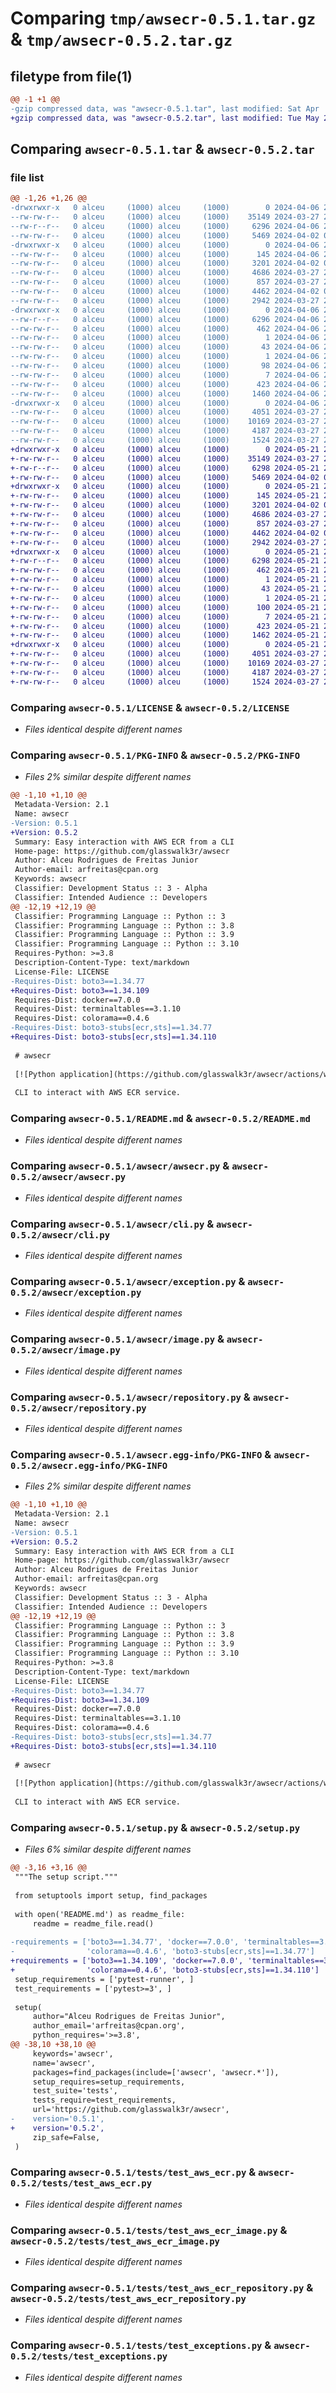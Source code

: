 # Comparing `tmp/awsecr-0.5.1.tar.gz` & `tmp/awsecr-0.5.2.tar.gz`

## filetype from file(1)

```diff
@@ -1 +1 @@
-gzip compressed data, was "awsecr-0.5.1.tar", last modified: Sat Apr  6 23:57:30 2024, max compression
+gzip compressed data, was "awsecr-0.5.2.tar", last modified: Tue May 21 23:37:25 2024, max compression
```

## Comparing `awsecr-0.5.1.tar` & `awsecr-0.5.2.tar`

### file list

```diff
@@ -1,26 +1,26 @@
-drwxrwxr-x   0 alceu     (1000) alceu     (1000)        0 2024-04-06 23:57:30.908139 awsecr-0.5.1/
--rw-rw-r--   0 alceu     (1000) alceu     (1000)    35149 2024-03-27 22:47:31.000000 awsecr-0.5.1/LICENSE
--rw-r--r--   0 alceu     (1000) alceu     (1000)     6296 2024-04-06 23:57:30.908139 awsecr-0.5.1/PKG-INFO
--rw-rw-r--   0 alceu     (1000) alceu     (1000)     5469 2024-04-02 00:50:48.000000 awsecr-0.5.1/README.md
-drwxrwxr-x   0 alceu     (1000) alceu     (1000)        0 2024-04-06 23:57:30.908139 awsecr-0.5.1/awsecr/
--rw-rw-r--   0 alceu     (1000) alceu     (1000)      145 2024-04-06 23:56:17.000000 awsecr-0.5.1/awsecr/__init__.py
--rw-rw-r--   0 alceu     (1000) alceu     (1000)     3201 2024-04-02 00:50:48.000000 awsecr-0.5.1/awsecr/awsecr.py
--rw-rw-r--   0 alceu     (1000) alceu     (1000)     4686 2024-03-27 22:47:31.000000 awsecr-0.5.1/awsecr/cli.py
--rw-rw-r--   0 alceu     (1000) alceu     (1000)      857 2024-03-27 22:47:31.000000 awsecr-0.5.1/awsecr/exception.py
--rw-rw-r--   0 alceu     (1000) alceu     (1000)     4462 2024-04-02 00:50:48.000000 awsecr-0.5.1/awsecr/image.py
--rw-rw-r--   0 alceu     (1000) alceu     (1000)     2942 2024-03-27 22:47:31.000000 awsecr-0.5.1/awsecr/repository.py
-drwxrwxr-x   0 alceu     (1000) alceu     (1000)        0 2024-04-06 23:57:30.908139 awsecr-0.5.1/awsecr.egg-info/
--rw-r--r--   0 alceu     (1000) alceu     (1000)     6296 2024-04-06 23:57:30.000000 awsecr-0.5.1/awsecr.egg-info/PKG-INFO
--rw-rw-r--   0 alceu     (1000) alceu     (1000)      462 2024-04-06 23:57:30.000000 awsecr-0.5.1/awsecr.egg-info/SOURCES.txt
--rw-rw-r--   0 alceu     (1000) alceu     (1000)        1 2024-04-06 23:57:30.000000 awsecr-0.5.1/awsecr.egg-info/dependency_links.txt
--rw-rw-r--   0 alceu     (1000) alceu     (1000)       43 2024-04-06 23:57:30.000000 awsecr-0.5.1/awsecr.egg-info/entry_points.txt
--rw-rw-r--   0 alceu     (1000) alceu     (1000)        1 2024-04-06 23:57:30.000000 awsecr-0.5.1/awsecr.egg-info/not-zip-safe
--rw-rw-r--   0 alceu     (1000) alceu     (1000)       98 2024-04-06 23:57:30.000000 awsecr-0.5.1/awsecr.egg-info/requires.txt
--rw-rw-r--   0 alceu     (1000) alceu     (1000)        7 2024-04-06 23:57:30.000000 awsecr-0.5.1/awsecr.egg-info/top_level.txt
--rw-rw-r--   0 alceu     (1000) alceu     (1000)      423 2024-04-06 23:57:30.912139 awsecr-0.5.1/setup.cfg
--rw-rw-r--   0 alceu     (1000) alceu     (1000)     1460 2024-04-06 23:56:17.000000 awsecr-0.5.1/setup.py
-drwxrwxr-x   0 alceu     (1000) alceu     (1000)        0 2024-04-06 23:57:30.908139 awsecr-0.5.1/tests/
--rw-rw-r--   0 alceu     (1000) alceu     (1000)     4051 2024-03-27 22:47:31.000000 awsecr-0.5.1/tests/test_aws_ecr.py
--rw-rw-r--   0 alceu     (1000) alceu     (1000)    10169 2024-03-27 22:47:31.000000 awsecr-0.5.1/tests/test_aws_ecr_image.py
--rw-rw-r--   0 alceu     (1000) alceu     (1000)     4187 2024-03-27 22:47:31.000000 awsecr-0.5.1/tests/test_aws_ecr_repository.py
--rw-rw-r--   0 alceu     (1000) alceu     (1000)     1524 2024-03-27 22:47:31.000000 awsecr-0.5.1/tests/test_exceptions.py
+drwxrwxr-x   0 alceu     (1000) alceu     (1000)        0 2024-05-21 23:37:25.775384 awsecr-0.5.2/
+-rw-rw-r--   0 alceu     (1000) alceu     (1000)    35149 2024-03-27 22:47:31.000000 awsecr-0.5.2/LICENSE
+-rw-r--r--   0 alceu     (1000) alceu     (1000)     6298 2024-05-21 23:37:25.775384 awsecr-0.5.2/PKG-INFO
+-rw-rw-r--   0 alceu     (1000) alceu     (1000)     5469 2024-04-02 00:50:48.000000 awsecr-0.5.2/README.md
+drwxrwxr-x   0 alceu     (1000) alceu     (1000)        0 2024-05-21 23:37:25.771384 awsecr-0.5.2/awsecr/
+-rw-rw-r--   0 alceu     (1000) alceu     (1000)      145 2024-05-21 23:37:07.000000 awsecr-0.5.2/awsecr/__init__.py
+-rw-rw-r--   0 alceu     (1000) alceu     (1000)     3201 2024-04-02 00:50:48.000000 awsecr-0.5.2/awsecr/awsecr.py
+-rw-rw-r--   0 alceu     (1000) alceu     (1000)     4686 2024-03-27 22:47:31.000000 awsecr-0.5.2/awsecr/cli.py
+-rw-rw-r--   0 alceu     (1000) alceu     (1000)      857 2024-03-27 22:47:31.000000 awsecr-0.5.2/awsecr/exception.py
+-rw-rw-r--   0 alceu     (1000) alceu     (1000)     4462 2024-04-02 00:50:48.000000 awsecr-0.5.2/awsecr/image.py
+-rw-rw-r--   0 alceu     (1000) alceu     (1000)     2942 2024-03-27 22:47:31.000000 awsecr-0.5.2/awsecr/repository.py
+drwxrwxr-x   0 alceu     (1000) alceu     (1000)        0 2024-05-21 23:37:25.775384 awsecr-0.5.2/awsecr.egg-info/
+-rw-r--r--   0 alceu     (1000) alceu     (1000)     6298 2024-05-21 23:37:25.000000 awsecr-0.5.2/awsecr.egg-info/PKG-INFO
+-rw-rw-r--   0 alceu     (1000) alceu     (1000)      462 2024-05-21 23:37:25.000000 awsecr-0.5.2/awsecr.egg-info/SOURCES.txt
+-rw-rw-r--   0 alceu     (1000) alceu     (1000)        1 2024-05-21 23:37:25.000000 awsecr-0.5.2/awsecr.egg-info/dependency_links.txt
+-rw-rw-r--   0 alceu     (1000) alceu     (1000)       43 2024-05-21 23:37:25.000000 awsecr-0.5.2/awsecr.egg-info/entry_points.txt
+-rw-rw-r--   0 alceu     (1000) alceu     (1000)        1 2024-05-21 23:37:25.000000 awsecr-0.5.2/awsecr.egg-info/not-zip-safe
+-rw-rw-r--   0 alceu     (1000) alceu     (1000)      100 2024-05-21 23:37:25.000000 awsecr-0.5.2/awsecr.egg-info/requires.txt
+-rw-rw-r--   0 alceu     (1000) alceu     (1000)        7 2024-05-21 23:37:25.000000 awsecr-0.5.2/awsecr.egg-info/top_level.txt
+-rw-rw-r--   0 alceu     (1000) alceu     (1000)      423 2024-05-21 23:37:25.775384 awsecr-0.5.2/setup.cfg
+-rw-rw-r--   0 alceu     (1000) alceu     (1000)     1462 2024-05-21 23:37:07.000000 awsecr-0.5.2/setup.py
+drwxrwxr-x   0 alceu     (1000) alceu     (1000)        0 2024-05-21 23:37:25.771384 awsecr-0.5.2/tests/
+-rw-rw-r--   0 alceu     (1000) alceu     (1000)     4051 2024-03-27 22:47:31.000000 awsecr-0.5.2/tests/test_aws_ecr.py
+-rw-rw-r--   0 alceu     (1000) alceu     (1000)    10169 2024-03-27 22:47:31.000000 awsecr-0.5.2/tests/test_aws_ecr_image.py
+-rw-rw-r--   0 alceu     (1000) alceu     (1000)     4187 2024-03-27 22:47:31.000000 awsecr-0.5.2/tests/test_aws_ecr_repository.py
+-rw-rw-r--   0 alceu     (1000) alceu     (1000)     1524 2024-03-27 22:47:31.000000 awsecr-0.5.2/tests/test_exceptions.py
```

### Comparing `awsecr-0.5.1/LICENSE` & `awsecr-0.5.2/LICENSE`

 * *Files identical despite different names*

### Comparing `awsecr-0.5.1/PKG-INFO` & `awsecr-0.5.2/PKG-INFO`

 * *Files 2% similar despite different names*

```diff
@@ -1,10 +1,10 @@
 Metadata-Version: 2.1
 Name: awsecr
-Version: 0.5.1
+Version: 0.5.2
 Summary: Easy interaction with AWS ECR from a CLI
 Home-page: https://github.com/glasswalk3r/awsecr
 Author: Alceu Rodrigues de Freitas Junior
 Author-email: arfreitas@cpan.org
 Keywords: awsecr
 Classifier: Development Status :: 3 - Alpha
 Classifier: Intended Audience :: Developers
@@ -12,19 +12,19 @@
 Classifier: Programming Language :: Python :: 3
 Classifier: Programming Language :: Python :: 3.8
 Classifier: Programming Language :: Python :: 3.9
 Classifier: Programming Language :: Python :: 3.10
 Requires-Python: >=3.8
 Description-Content-Type: text/markdown
 License-File: LICENSE
-Requires-Dist: boto3==1.34.77
+Requires-Dist: boto3==1.34.109
 Requires-Dist: docker==7.0.0
 Requires-Dist: terminaltables==3.1.10
 Requires-Dist: colorama==0.4.6
-Requires-Dist: boto3-stubs[ecr,sts]==1.34.77
+Requires-Dist: boto3-stubs[ecr,sts]==1.34.110
 
 # awsecr
 
 [![Python application](https://github.com/glasswalk3r/awsecr/actions/workflows/python-app.yml/badge.svg)](https://github.com/glasswalk3r/awsecr/actions/workflows/python-app.yml)
 
 CLI to interact with AWS ECR service.
```

### Comparing `awsecr-0.5.1/README.md` & `awsecr-0.5.2/README.md`

 * *Files identical despite different names*

### Comparing `awsecr-0.5.1/awsecr/awsecr.py` & `awsecr-0.5.2/awsecr/awsecr.py`

 * *Files identical despite different names*

### Comparing `awsecr-0.5.1/awsecr/cli.py` & `awsecr-0.5.2/awsecr/cli.py`

 * *Files identical despite different names*

### Comparing `awsecr-0.5.1/awsecr/exception.py` & `awsecr-0.5.2/awsecr/exception.py`

 * *Files identical despite different names*

### Comparing `awsecr-0.5.1/awsecr/image.py` & `awsecr-0.5.2/awsecr/image.py`

 * *Files identical despite different names*

### Comparing `awsecr-0.5.1/awsecr/repository.py` & `awsecr-0.5.2/awsecr/repository.py`

 * *Files identical despite different names*

### Comparing `awsecr-0.5.1/awsecr.egg-info/PKG-INFO` & `awsecr-0.5.2/awsecr.egg-info/PKG-INFO`

 * *Files 2% similar despite different names*

```diff
@@ -1,10 +1,10 @@
 Metadata-Version: 2.1
 Name: awsecr
-Version: 0.5.1
+Version: 0.5.2
 Summary: Easy interaction with AWS ECR from a CLI
 Home-page: https://github.com/glasswalk3r/awsecr
 Author: Alceu Rodrigues de Freitas Junior
 Author-email: arfreitas@cpan.org
 Keywords: awsecr
 Classifier: Development Status :: 3 - Alpha
 Classifier: Intended Audience :: Developers
@@ -12,19 +12,19 @@
 Classifier: Programming Language :: Python :: 3
 Classifier: Programming Language :: Python :: 3.8
 Classifier: Programming Language :: Python :: 3.9
 Classifier: Programming Language :: Python :: 3.10
 Requires-Python: >=3.8
 Description-Content-Type: text/markdown
 License-File: LICENSE
-Requires-Dist: boto3==1.34.77
+Requires-Dist: boto3==1.34.109
 Requires-Dist: docker==7.0.0
 Requires-Dist: terminaltables==3.1.10
 Requires-Dist: colorama==0.4.6
-Requires-Dist: boto3-stubs[ecr,sts]==1.34.77
+Requires-Dist: boto3-stubs[ecr,sts]==1.34.110
 
 # awsecr
 
 [![Python application](https://github.com/glasswalk3r/awsecr/actions/workflows/python-app.yml/badge.svg)](https://github.com/glasswalk3r/awsecr/actions/workflows/python-app.yml)
 
 CLI to interact with AWS ECR service.
```

### Comparing `awsecr-0.5.1/setup.py` & `awsecr-0.5.2/setup.py`

 * *Files 6% similar despite different names*

```diff
@@ -3,16 +3,16 @@
 """The setup script."""
 
 from setuptools import setup, find_packages
 
 with open('README.md') as readme_file:
     readme = readme_file.read()
 
-requirements = ['boto3==1.34.77', 'docker==7.0.0', 'terminaltables==3.1.10',
-                'colorama==0.4.6', 'boto3-stubs[ecr,sts]==1.34.77']
+requirements = ['boto3==1.34.109', 'docker==7.0.0', 'terminaltables==3.1.10',
+                'colorama==0.4.6', 'boto3-stubs[ecr,sts]==1.34.110']
 setup_requirements = ['pytest-runner', ]
 test_requirements = ['pytest>=3', ]
 
 setup(
     author="Alceu Rodrigues de Freitas Junior",
     author_email='arfreitas@cpan.org',
     python_requires='>=3.8',
@@ -38,10 +38,10 @@
     keywords='awsecr',
     name='awsecr',
     packages=find_packages(include=['awsecr', 'awsecr.*']),
     setup_requires=setup_requirements,
     test_suite='tests',
     tests_require=test_requirements,
     url='https://github.com/glasswalk3r/awsecr',
-    version='0.5.1',
+    version='0.5.2',
     zip_safe=False,
 )
```

### Comparing `awsecr-0.5.1/tests/test_aws_ecr.py` & `awsecr-0.5.2/tests/test_aws_ecr.py`

 * *Files identical despite different names*

### Comparing `awsecr-0.5.1/tests/test_aws_ecr_image.py` & `awsecr-0.5.2/tests/test_aws_ecr_image.py`

 * *Files identical despite different names*

### Comparing `awsecr-0.5.1/tests/test_aws_ecr_repository.py` & `awsecr-0.5.2/tests/test_aws_ecr_repository.py`

 * *Files identical despite different names*

### Comparing `awsecr-0.5.1/tests/test_exceptions.py` & `awsecr-0.5.2/tests/test_exceptions.py`

 * *Files identical despite different names*


